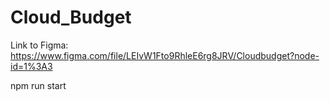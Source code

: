 # Cloud_Budget

Link to Figma: https://www.figma.com/file/LEIvW1Fto9RhleE6rg8JRV/Cloudbudget?node-id=1%3A3

npm run start
